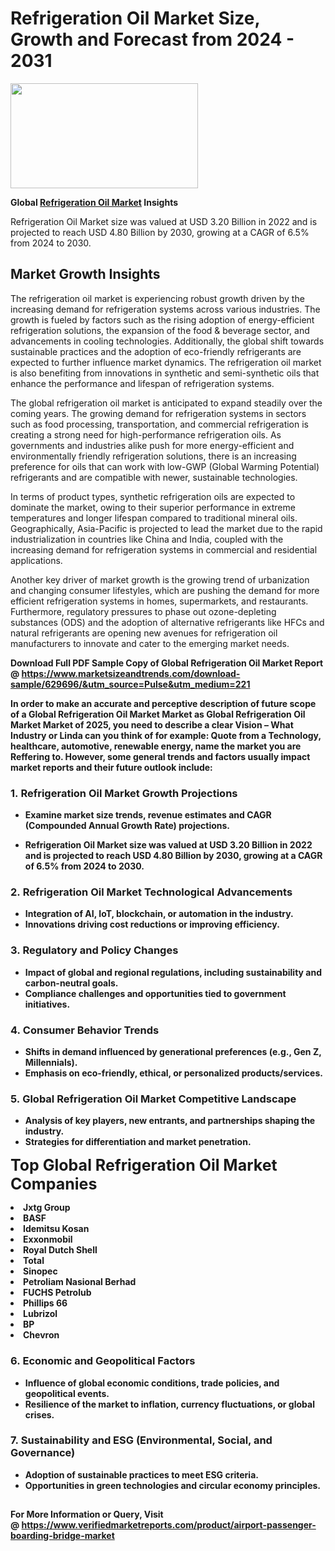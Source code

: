 <H1>Refrigeration Oil Market Size, Growth and Forecast from 2024 - 2031</H1><img class="aligncenter size-medium wp-image-584254" src="https://thirdeyenews.in/wp-content/uploads/2024/09/Global-Market-Research-300x168.jpeg" alt="" width="300" height="168" /><p><strong>Global&nbsp;<a href="https://www.marketsizeandtrends.com/download-sample/629696/&amp;utm_source=Pulse&amp;utm_medium=221">Refrigeration Oil Market</a> Insights</strong></p><p>Refrigeration Oil Market size was valued at USD 3.20 Billion in 2022 and is projected to reach USD 4.80 Billion by 2030, growing at a CAGR of 6.5% from 2024 to 2030.</p><p><h2>Market Growth Insights</h2> <p>The refrigeration oil market is experiencing robust growth driven by the increasing demand for refrigeration systems across various industries. The growth is fueled by factors such as the rising adoption of energy-efficient refrigeration solutions, the expansion of the food & beverage sector, and advancements in cooling technologies. Additionally, the global shift towards sustainable practices and the adoption of eco-friendly refrigerants are expected to further influence market dynamics. The refrigeration oil market is also benefiting from innovations in synthetic and semi-synthetic oils that enhance the performance and lifespan of refrigeration systems.</p> <p><strong></strong></p> <p>The global refrigeration oil market is anticipated to expand steadily over the coming years. The growing demand for refrigeration systems in sectors such as food processing, transportation, and commercial refrigeration is creating a strong need for high-performance refrigeration oils. As governments and industries alike push for more energy-efficient and environmentally friendly refrigeration solutions, there is an increasing preference for oils that can work with low-GWP (Global Warming Potential) refrigerants and are compatible with newer, sustainable technologies.</p> <p>In terms of product types, synthetic refrigeration oils are expected to dominate the market, owing to their superior performance in extreme temperatures and longer lifespan compared to traditional mineral oils. Geographically, Asia-Pacific is projected to lead the market due to the rapid industrialization in countries like China and India, coupled with the increasing demand for refrigeration systems in commercial and residential applications.</p> <p>Another key driver of market growth is the growing trend of urbanization and changing consumer lifestyles, which are pushing the demand for more efficient refrigeration systems in homes, supermarkets, and restaurants. Furthermore, regulatory pressures to phase out ozone-depleting substances (ODS) and the adoption of alternative refrigerants like HFCs and natural refrigerants are opening new avenues for refrigeration oil manufacturers to innovate and cater to the emerging market needs.</p> <p><strong></p><p><span class=""><strong>Download Full PDF Sample Copy of Global Refrigeration Oil Market Report</strong> @ <a href="https://www.marketsizeandtrends.com/download-sample/629696/&amp;utm_source=Pulse&amp;utm_medium=221" target="_blank">https://www.marketsizeandtrends.com/download-sample/629696/&amp;utm_source=Pulse&amp;utm_medium=221</a></span></p><p>In order to make an accurate and perceptive description of future scope of a Global&nbsp;Refrigeration Oil Market Market as Global&nbsp;Refrigeration Oil Market Market of 2025, you need to describe a clear Vision &ndash; What Industry or Linda can you think of for example: Quote from a Technology, healthcare, automotive, renewable energy, name the market you are Reffering to. However, some general trends and factors usually impact market reports and their future outlook include:</p><h3>1.&nbsp;<strong>Refrigeration Oil Market Growth Projections</strong></h3><ul><li>Examine market size trends, revenue estimates and CAGR (Compounded Annual Growth Rate) projections.</li><li><p>Refrigeration Oil Market size was valued at USD 3.20 Billion in 2022 and is projected to reach USD 4.80 Billion by 2030, growing at a CAGR of 6.5% from 2024 to 2030.</p></li></ul><h3>2.&nbsp;<strong>Refrigeration Oil Market Technological Advancements</strong></h3><ul><li>Integration of AI, IoT, blockchain, or automation in the industry.</li><li>Innovations driving cost reductions or improving efficiency.</li></ul><h3>3.&nbsp;<strong>Regulatory and Policy Changes</strong></h3><ul><li>Impact of global and regional regulations, including sustainability and carbon-neutral goals.</li><li>Compliance challenges and opportunities tied to government initiatives.</li></ul><h3>4.&nbsp;<strong>Consumer Behavior Trends</strong></h3><ul><li>Shifts in demand influenced by generational preferences (e.g., Gen Z, Millennials).</li><li>Emphasis on eco-friendly, ethical, or personalized products/services.</li></ul><h3>5.&nbsp;<strong>Global Refrigeration Oil Market Competitive Landscape</strong></h3><ul><li>Analysis of key players, new entrants, and partnerships shaping the industry.</li><li>Strategies for differentiation and market penetration.</li></ul><p data-pm-slice="1 1 []"><span style="color: inherit; font-family: inherit; font-size: 25px;">Top Global Refrigeration Oil Market Companies</span></p><div class="" data-test-id=""><p><li>Jxtg Group</li><li> BASF</li><li> Idemitsu Kosan</li><li> Exxonmobil</li><li> Royal Dutch Shell</li><li> Total</li><li> Sinopec</li><li> Petroliam Nasional Berhad</li><li> FUCHS Petrolub</li><li> Phillips 66</li><li> Lubrizol</li><li> BP</li><li> Chevron</li></p></div><h3>6.&nbsp;<strong>Economic and Geopolitical Factors</strong></h3><ul><li>Influence of global economic conditions, trade policies, and geopolitical events.</li><li>Resilience of the market to inflation, currency fluctuations, or global crises.</li></ul><h3>7.&nbsp;<strong>Sustainability and ESG (Environmental, Social, and Governance)</strong></h3><ul><li>Adoption of sustainable practices to meet ESG criteria.</li><li>Opportunities in green technologies and circular economy principles.</li></ul><h2><strong style="font-size: 14px;">For More Information or Query, Visit @&nbsp;</strong><a style="background-color: #ffffff; font-size: 14px;" href="https://www.marketsizeandtrends.com/report/refrigeration-oil-market/" target="_blank">https://www.verifiedmarketreports.com/product/airport-passenger-boarding-bridge-market</a></h2>
